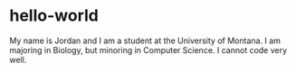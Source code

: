 # hello-world

My name is Jordan and I am a student at the University of Montana. I am majoring in Biology, but minoring in Computer Science.
I cannot code very well.
